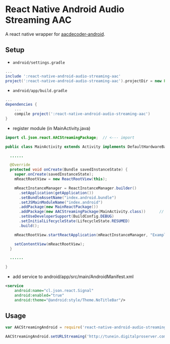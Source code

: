 # React Native Android Audio Streaming AAC

A react native wrapper for [aacdecoder-android](https://code.google.com/p/aacdecoder-android/).


## Setup

* `android/settings.gradle`

```gradle
...
include ':react-native-android-audio-streaming-aac'
project(':react-native-android-audio-streaming-aac').projectDir = new File(settingsDir, '../node_modules/react-native-android-audio-streaming-aac')
```

* `android/app/build.gradle`

```gradle
...
dependencies {
    ...
    compile project(':react-native-android-audio-streaming-aac')
}
```

* register module (in MainActivity.java)

```java
import cl.json.react.AACStreamingPackage;  // <--- import

public class MainActivity extends Activity implements DefaultHardwareBackBtnHandler {

  ......

  @Override
  protected void onCreate(Bundle savedInstanceState) {
    super.onCreate(savedInstanceState);
    mReactRootView = new ReactRootView(this);

    mReactInstanceManager = ReactInstanceManager.builder()
      .setApplication(getApplication())
      .setBundleAssetName("index.android.bundle")
      .setJSMainModuleName("index.android")
      .addPackage(new MainReactPackage())
      .addPackage(new AACStreamingPackage(MainActivity.class))      // <------- add package
      .setUseDeveloperSupport(BuildConfig.DEBUG)
      .setInitialLifecycleState(LifecycleState.RESUMED)
      .build();

    mReactRootView.startReactApplication(mReactInstanceManager, "ExampleRN", null);

    setContentView(mReactRootView);
  }

  ......

}
```

* add service to android/app/src/main/AndroidManifest.xml

```xml
<service
    android:name="cl.json.react.Signal"
    android:enabled="true"
    android:theme="@android:style/Theme.NoTitleBar"/>

```

## Usage

```js
var AACStreamingAndroid = require('react-native-android-audio-streaming-aac');

AACStreamingAndroid.setURLStreaming('http://tunein.digitalproserver.com/bioconcebb.aac');
```
